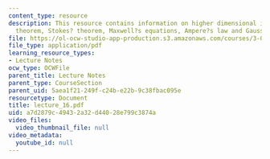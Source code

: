 ```yaml
---
content_type: resource
description: This resource contains information on higher dimensional integrals, divergence
  theorem, Stokes? theorem, Maxwell?s equations, Ampere?s law and Gauss? law.
file: https://ol-ocw-studio-app-production.s3.amazonaws.com/courses/3-016-mathematics-for-materials-scientists-and-engineers-fall-2005/a7d2879c49432a32d44028e799c3874a_lecture_16.pdf
file_type: application/pdf
learning_resource_types:
- Lecture Notes
ocw_type: OCWFile
parent_title: Lecture Notes
parent_type: CourseSection
parent_uid: 5aea1f21-249f-c24b-e22b-9c38fbac095e
resourcetype: Document
title: lecture_16.pdf
uid: a7d2879c-4943-2a32-d440-28e799c3874a
video_files:
  video_thumbnail_file: null
video_metadata:
  youtube_id: null
---
```

